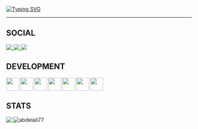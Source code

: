 [![Typing SVG](https://readme-typing-svg.demolab.com?font=Orbitron&size=30&duration=3500&pause=300&color=E20338&center=true&width=435&lines=Hey+I'm+Abdelali)](https://git.io/typing-svg)

<hr/>

## SOCIAL
<a href="https://discord.com/users/665679739549384704">
    <img src="https://img.shields.io/badge/-Discord-000?style=flat&logo=Discord&logoColor=7289da&labelColor=000">
</a>
<a href="mailto:albatross1.off@gmail.com">
    <img src="https://img.shields.io/badge/-Gmail-000?style=flat&logo=Gmail&logoColor=ea4335&labelColor=000"">
</a>
<a href="https://twitter.com/_klez_1">
    <img src="https://img.shields.io/badge/-X-000?style=flat&logo=X&logoColor=fff&labelColor=000"">
</a>

## DEVELOPMENT
<a href="https://skillicons.dev">
    <img width="35" height="35" align="left" src="https://skillicons.dev/icons?i=js" /> <img width="35" height="35" align="left" src="https://skillicons.dev/icons?i=nodejs" /> <img width="35" height="35" align="left" src="https://skillicons.dev/icons?i=ts" /><img width="35" height="35" align="left" src="https://skillicons.dev/icons?i=c" />
    <img width="35" height="35" align="left" src="https://skillicons.dev/icons?i=bash" /> <img width="35" height="35" align="left" src="https://skillicons.dev/icons?i=vscode" /> <img width="35" height="35" src="https://skillicons.dev/icons?i=git" />
  </a>

## STATS
<img align="left" src="https://github-readme-stats.vercel.app/api/top-langs/?username=abdelali77&layout=compact&langs_count=8&bg_color=000&icon_color=FFF&border_radius=10&hide_border=true&text_color=fff&hide_title=true" />
<img src="https://github-readme-stats.vercel.app/api?username=abdelali77&show_icons=true&hide_title=true&title_color=FFF&bg_color=000&icon_color=FFF&text_color=E20338&border_radius=10&hide_border=true" alt="abdelali77" />
